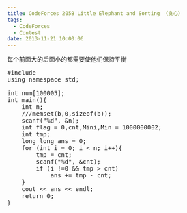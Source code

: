 ```yaml
---
title: CodeForces 205B Little Elephant and Sorting （贪心）
tags:
  - CodeForces
  - Contest
date: 2013-11-21 10:00:06
---
```


每个前面大的后面小的都需要使他们保持平衡

<pre class="brush:cpp">
#include <bits/stdc++.h>
using namespace std;

int num[100005];
int main(){
	int n;
	///memset(b,0,sizeof(b));
	scanf("%d", &n);
	int flag = 0,cnt,Mini,Min = 1000000002;
	int tmp;
	long long ans = 0;
	for (int i = 0; i < n; i++){
		tmp = cnt;
		scanf("%d", &cnt);
		if (i !=0 && tmp > cnt)
			ans += tmp - cnt;		
	}
	cout << ans << endl;
	return 0;
}</pre>

	 
